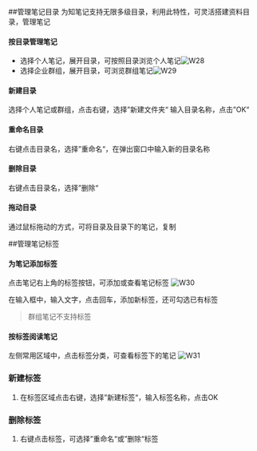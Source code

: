 ##管理笔记目录
为知笔记支持无限多级目录，利用此特性，可灵活搭建资料目录，管理笔记
#### 按目录管理笔记

 * 选择个人笔记，展开目录，可按照目录浏览个人笔记![W28](W28.jpg)
 * 选择企业群组，展开目录，可浏览群组笔记![W29](W29.jpg)

#### 新建目录
选择个人笔记或群组，点击右键，选择”新建文件夹“
输入目录名称，点击”OK“


#### 重命名目录
右键点击目录名，选择”重命名“，在弹出窗口中输入新的目录名称


#### 删除目录
右键点击目录名，选择”删除“

#### 拖动目录
通过鼠标拖动的方式，可将目录及目录下的笔记，复制

##管理笔记标签

#### 为笔记添加标签
点击笔记右上角的标签按钮，可添加或查看笔记标签
![W30](W30.jpg)

   在输入框中，输入文字，点击回车，添加新标签，还可勾选已有标签
> 群组笔记不支持标签

#### 按标签阅读笔记
左侧常用区域中，点击标签分类，可查看标签下的笔记
![W31](W31.jpg)


### 新建标签
1. 在标签区域点击右键，选择”新建标签“，输入标签名称，点击OK


### 删除标签
1. 右键点击标签，可选择”重命名“或”删除“标签



